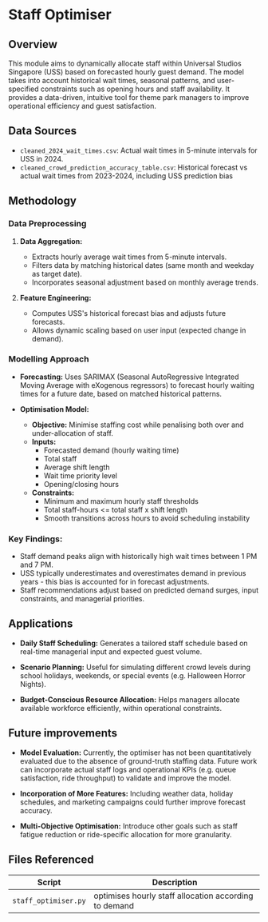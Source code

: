 # Staff Optimiser

## Overview

This module aims to dynamically allocate staff within Universal Studios Singapore (USS) based on forecasted hourly guest demand. The model takes into account historical wait times, seasonal patterns, and user-specified constraints such as opening hours and staff availability. It provides a data-driven, intuitive tool for theme park managers to improve operational efficiency and guest satisfaction.

## Data Sources

- `cleaned_2024_wait_times.csv`: Actual wait times in 5-minute intervals for USS in 2024.
- `cleaned_crowd_prediction_accuracy_table.csv`: Historical forecast vs actual wait times from 2023-2024, including USS prediction bias

## Methodology

### Data Preprocessing

1. **Data Aggregation:**
    - Extracts hourly average wait times from 5-minute intervals.
    - Filters data by matching historical dates (same month and weekday as target date).
    - Incorporates seasonal adjustment based on monthly average trends.

2. **Feature Engineering:**
    - Computes USS's historical forecast bias and adjusts future forecasts.
    - Allows dynamic scaling based on user input (expected change in demand).

### Modelling Approach

- **Forecasting:**
    Uses SARIMAX (Seasonal AutoRegressive Integrated Moving Average with eXogenous regressors) to forecast hourly waiting times for a future date, based on matched historical patterns.

- **Optimisation Model:**
    - **Objective:** Minimise staffing cost while penalising both over and under-allocation of staff.
    - **Inputs:**
        - Forecasted demand (hourly waiting time)
        - Total staff
        - Average shift length
        - Wait time priority level
        - Opening/closing hours
    - **Constraints:**
        - Minimum and maximum hourly staff thresholds
        - Total staff-hours <= total staff x shift length
        - Smooth transitions across hours to avoid scheduling instability

### Key Findings:

- Staff demand peaks align with historically high wait times between 1 PM and 7 PM.
- USS typically underestimates and overestimates demand in previous years - this bias is accounted for in forecast adjustments.
- Staff recommendations adjust based on predicted demand surges, input constraints, and managerial priorities.

## Applications

- **Daily Staff Scheduling:**
    Generates a tailored staff schedule based on real-time managerial input and expected guest volume.

- **Scenario Planning:**
    Useful for simulating different crowd levels during school holidays, weekends, or special events (e.g. Halloween Horror Nights).

- **Budget-Conscious Resource Allocation:**
    Helps managers allocate available workforce efficiently, within operational constraints.

## Future improvements

- **Model Evaluation:**
    Currently, the optimiser has not been quantitatively evaluated due to the absence of ground-truth staffing data. Future work can incorporate actual staff logs and operational KPIs (e.g. queue satisfaction, ride throughput) to validate and improve the model.

- **Incorporation of More Features:**
    Including weather data, holiday schedules, and marketing campaigns could further improve forecast accuracy.

- **Multi-Objective Optimisation:**
    Introduce other goals such as staff fatigue reduction or ride-specific allocation for more granularity.

## Files Referenced

| Script                             | Description                                                  |
|------------------------------------|--------------------------------------------------------------|
| `staff_optimiser.py` | optimises hourly staff allocation according to demand            |
